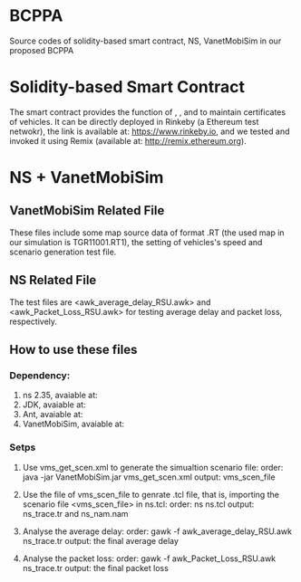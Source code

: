# BCPPA
Source codes of solidity-based smart contract, NS, VanetMobiSim in our proposed BCPPA

# Solidity-based Smart Contract
The smart contract provides the function of <update>, <get>, and <deletetx> to maintain certificates of vehicles.
It can be directly deployed in Rinkeby (a Ethereum test netwokr), the link is available at: https://www.rinkeby.io, and we tested and invoked it using Remix (available at: http://remix.ethereum.org).
  
 # NS + VanetMobiSim
 
 ## VanetMobiSim Related File
 These files include some map source data of format .RT (the used map in our simulation is TGR11001.RT1), the setting of vehicles's speed and scenario generation test file.
 
 ## NS Related File
 The test files are <awk_average_delay_RSU.awk> and <awk_Packet_Loss_RSU.awk> for testing average delay and packet loss, respectively. 

 ## How to use these files
 ### Dependency:
 1. ns 2.35, avaiable at: 
 2. JDK, avaiable at: 
 3. Ant, avaiable at: 
 4. VanetMobiSim, avaiable at:
 
 ### Setps
 1. Use vms_get_scen.xml to generate the simualtion scenario file:
 order: java -jar VanetMobiSim.jar vms_get_scen.xml
 output: vms_scen_file
 
 2. Use the file of vms_scen_file to genrate .tcl file, that is, importing the scenario file <vms_scen_file> in ns.tcl:
 order: ns ns.tcl
 output: ns_trace.tr and ns_nam.nam
 
 3. Analyse the average delay:
 order: gawk -f awk_average_delay_RSU.awk ns_trace.tr
 output: the final average delay
 
 4. Analyse the packet loss:
 order: gawk -f awk_Packet_Loss_RSU.awk ns_trace.tr
 output: the final packet loss
